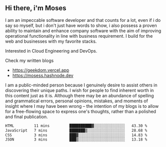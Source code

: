 ## Hi there, i'm Moses

I am an impeccable software developer and that counts for a lot, even if i do say so myself, but i don't just have words to show, i also possess a proven ability to maintain and enhance company software with the aim of improving operational functionality in line with business requirement. I build for the web and businesses with my favorite stacks.

Interested in Cloud Engineering and DevOps.

Check my written blogs
- https://geekdom.vercel.app
- https://mosess.hashnode.dev
  
I am a public-minded person because I genuinely desire to assist others in discovering their unique paths. I wish for people to find inherent worth in this content just as it is. Although there may be an abundance of spelling and grammatical errors, personal opinions, mistakes, and moments of insight where I may have been wrong – the intention of my blogs is to allow for a free-flowing space to express one's thoughts, rather than a polished and final publication.
<!--START_SECTION:waka-->

```txt
HTML         11 mins         ██████████▓░░░░░░░░░░░░░░   43.30 %
JavaScript   7 mins          ███████▒░░░░░░░░░░░░░░░░░   28.68 %
CSS          3 mins          ███▓░░░░░░░░░░░░░░░░░░░░░   14.83 %
JSON         3 mins          ███▒░░░░░░░░░░░░░░░░░░░░░   13.18 %
```

<!--END_SECTION:waka-->
